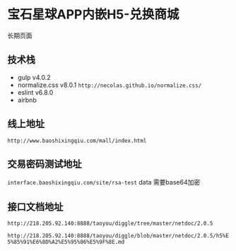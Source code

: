 # 宝石星球APP内嵌H5-兑换商城
长期页面

## 技术栈

- gulp v4.0.2
- normalize.css v8.0.1 `http://necolas.github.io/normalize.css/`
- eslint v6.8.0
- airbnb

## 线上地址
`http://www.baoshixingqiu.com/mall/index.html`

## 交易密码测试地址
`interface.baoshixingqiu.com/site/rsa-test`
data 需要base64加密


## 接口文档地址
`http://218.205.92.140:8888/taoyou/diggle/tree/master/netdoc/2.0.5`

`http://218.205.92.140:8888/taoyou/diggle/blob/master/netdoc/2.0.5/h5%E5%85%91%E6%8D%A2%E5%95%86%E5%9F%8E.md`
